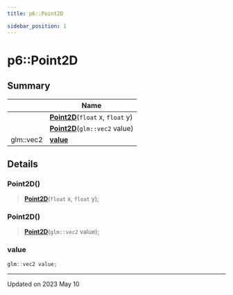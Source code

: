 ```yaml
---
title: p6::Point2D

sidebar_position: 1
---
```


# p6::Point2D







## Summary

|                | Name           |
| -------------- | -------------- |
| | **[Point2D](/reference/Types/point2_d#point2d)**(`float` x, `float` y) |
| | **[Point2D](/reference/Types/point2_d#point2d)**(`glm::vec2` value) |
| glm::vec2 | **[value](/reference/Types/point2_d#value)**  |

## Details


### Point2D()

> **[Point2D](/reference/Types/point2_d#point2d)**(`float` x, `float` y);



### Point2D()

> **[Point2D](/reference/Types/point2_d#point2d)**(`glm::vec2` value);





### value

```cpp
glm::vec2 value;
```


-------------------------------

Updated on 2023 May 10